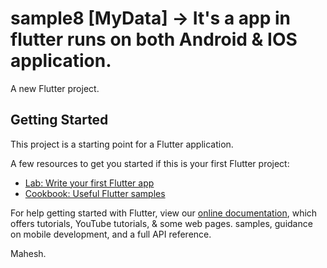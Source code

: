 # sample8 [MyData] -> It's a app in flutter runs on both Android & IOS application.

A new Flutter project.

## Getting Started

This project is a starting point for a Flutter application.

A few resources to get you started if this is your first Flutter project:

- [Lab: Write your first Flutter app](https://flutter.dev/docs/get-started/codelab)
- [Cookbook: Useful Flutter samples](https://flutter.dev/docs/cookbook)

For help getting started with Flutter, view our
[online documentation](https://flutter.dev/docs), which offers tutorials,
YouTube tutorials, & some web pages.
samples, guidance on mobile development, and a full API reference.


Mahesh.
